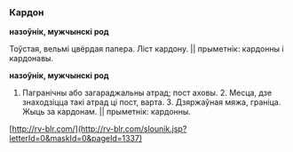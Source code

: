 ### Кардон
**назоўнік, мужчынскі род**

Тоўстая, вельмі цвёрдая папера. Ліст кардону. || прыметнік: кардонны і кардонавы.

**назоўнік, мужчынскі род**

1. Пагранічны або загараджальны атрад; пост аховы. 2. Месца, дзе знаходзіцца такі атрад ці пост, варта. 3. Дзяржаўная мяжа, граніца. Жыць за кардонам. || прыметнік: кардонны.

<a rel="author">[http://rv-blr.com/](http://rv-blr.com/slounik.jsp?letterId=0&maskId=0&pageId=1337)</a>
